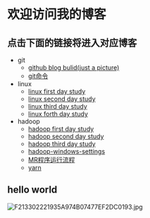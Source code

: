 # 欢迎访问我的博客
## 点击下面的链接将进入对应博客
- git
	- [github blog bulid(just a picture)](https://wanghong1994.github.io/git/blog)
	- [git命令](https://wanghong1994.github.io/git/git)
- linux
	- [linux first day study](https://wanghong1994.github.io/linuxstudy/firstdaystudylinux)
	- [linux second day study](https://wanghong1994.github.io/linuxstudy/secondday)
	- [linux third day study](https://wanghong1994.github.io/linuxstudy/thirddaystudy)
	- [linux forth day study](https://wanghong1994.github.io/linuxstudy/forthdaystudy)
- hadoop
	- [hadoop first day study](https://wanghong1994.github.io/hadoopstudy/hadoop-firstday-study)
	- [hadoop second day study](https://wanghong1994.github.io/hadoopstudy/hadoop-secondday-study)
	- [hadoop third day study](https://wanghong1994.github.io/hadoopstudy/hadoop-thirdday-study)
	- [hadoop-windows-settings](https://wanghong1994.github.io/hadoopstudy/hadoop-window-settings)
	- [MR程序运行流程](https://wanghong1994.github.io/hadoopstudy/MR程序运行流程)
	- [yarn](https://wanghong1994.github.io/hadoopstudy/yarn-study)
## hello world
![F213302221935A974B07477EF2DC0193.jpg](https://upload-images.jianshu.io/upload_images/14466054-27476b2b0cf34742.jpg?imageMogr2/auto-orient/strip%7CimageView2/2/w/1240)